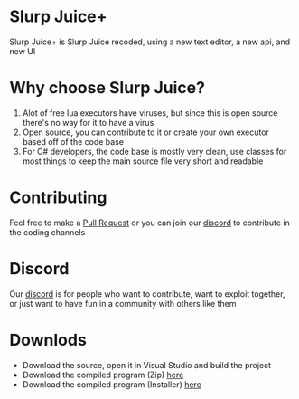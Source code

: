 # Slurp Juice+
Slurp Juice+ is Slurp Juice recoded, using a new text editor, a new api, and new UI

# Why choose Slurp Juice?
1. Alot of free lua executors have viruses, but since this is open source there's no way for it to have a virus
2. Open source, you can contribute to it or create your own executor based off of the code base
3. For C# developers, the code base is mostly very clean, use classes for most things to keep the main source file very short and readable

# Contributing
Feel free to make a [Pull Request](https://github.com/graalpurity/Slurp-Juice-/pulls) or you can join our [discord](https://discord.gg/K8VQZutWkA) to contribute in the coding channels

# Discord
Our [discord](https://discord.gg/K8VQZutWkA) is for people who want to contribute, want to exploit together, or just want to have fun in a community with others like them

# Downlods
* Download the source, open it in Visual Studio and build the project
* Download the compiled program (Zip) [here](https://www.youtube.com/watch?v=HPk-VhRjNI8&list=PL3KnTfyhrIlcudeMemKd6rZFGDWyK23vx&ab_channel=Baj%C3%A0Blast)
* Download the compiled program (Installer) [here](https://www.youtube.com/watch?v=HPk-VhRjNI8&list=PL3KnTfyhrIlcudeMemKd6rZFGDWyK23vx&ab_channel=Baj%C3%A0Blast)
